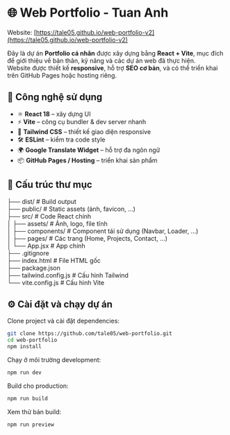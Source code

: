# 🌐 Web Portfolio - Tuan Anh

Website: [https://tale05.github.io/web-portfolio-v2](https://tale05.github.io/web-portfolio-v2)

Đây là dự án **Portfolio cá nhân** được xây dựng bằng **React + Vite**, mục đích để giới thiệu về bản thân, kỹ năng và các dự án web đã thực hiện.  
Website được thiết kế **responsive**, hỗ trợ **SEO cơ bản**, và có thể triển khai trên GitHub Pages hoặc hosting riêng.

## 🚀 Công nghệ sử dụng

- ⚛️ **React 18** – xây dựng UI
- ⚡ **Vite** – công cụ bundler & dev server nhanh
- 🎨 **Tailwind CSS** – thiết kế giao diện responsive
- 🛠 **ESLint** – kiểm tra code style
- 🌍 **Google Translate Widget** – hỗ trợ đa ngôn ngữ
- 📦 **GitHub Pages / Hosting** – triển khai sản phẩm

## 📂 Cấu trúc thư mục

├── dist/ # Build output</br>
├── public/ # Static assets (ảnh, favicon, ...)</br>
├── src/ # Code React chính</br>
│ ├── assets/ # Ảnh, logo, file tĩnh</br>
│ ├── components/ # Component tái sử dụng (Navbar, Loader, ...)</br>
│ ├── pages/ # Các trang (Home, Projects, Contact, ...)</br>
│ └── App.jsx # App chính</br>
├── .gitignore</br>
├── index.html # File HTML gốc</br>
├── package.json</br>
├── tailwind.config.js # Cấu hình Tailwind</br>
└── vite.config.js # Cấu hình Vite</br>

## ⚙️ Cài đặt và chạy dự án

Clone project và cài đặt dependencies:

```bash
git clone https://github.com/tale05/web-portfolio.git
cd web-portfolio
npm install
```

Chạy ở môi trường development:

```bash
npm run dev
```

Build cho production:

```bash
npm run build
```

Xem thử bản build:

```bash
npm run preview
```
